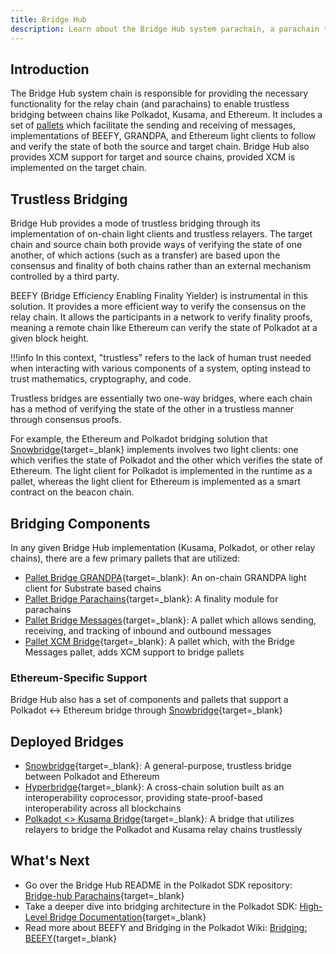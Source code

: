 ```yaml
---
title: Bridge Hub
description: Learn about the Bridge Hub system parachain, a parachain that facilitates the interactions from Polkadot to the rest of Web3.
---
```


## Introduction

The Bridge Hub system chain is responsible for providing the necessary functionality for the relay chain (and parachains) 
to enable trustless bridging between chains like Polkadot, Kusama, and Ethereum. It includes a set of [pallets](../../glossary.md#pallet) which facilitate the sending and receiving of messages, implementations of BEEFY, GRANDPA, and Ethereum light clients to follow and verify the state of both the source and target chain. Bridge Hub also provides XCM support for target and source chains, provided XCM is implemented on the target chain.

## Trustless Bridging

Bridge Hub provides a mode of trustless bridging through its implementation of on-chain light clients and trustless relayers. The target chain and source chain both provide ways of verifying the state of one another, of which actions (such as a transfer) are based upon the consensus and finality of both chains rather than an external mechanism controlled by a third party.

BEEFY (Bridge Efficiency Enabling Finality Yielder) is instrumental in this solution. It provides a more efficient way to verify the consensus on the relay chain. It allows the participants in a network to verify finality proofs, meaning a remote chain like Ethereum can verify the state of Polkadot at a given block height.

!!!info
    In this context, "trustless" refers to the lack of human trust needed when interacting with various components of a system, opting instead to trust mathematics, cryptography, and code.

Trustless bridges are essentially two one-way bridges, where each chain has a method of verifying the state of the other in a trustless manner through consensus proofs.

For example, the Ethereum and Polkadot bridging solution that [Snowbridge](https://docs.snowbridge.network/){target=_blank} implements involves two light clients: one which verifies the state of Polkadot and the other which verifies the state of Ethereum. The light client for Polkadot is implemented in the runtime as a pallet, whereas the light client for Ethereum is implemented as a smart contract on the beacon chain.

## Bridging Components

In any given Bridge Hub implementation (Kusama, Polkadot, or other relay chains), there are a few primary pallets that are utilized:

- [Pallet Bridge GRANDPA](https://paritytech.github.io/polkadot-sdk/master/pallet_bridge_grandpa/index.html){target=_blank}: An on-chain GRANDPA light client for Substrate based chains
- [Pallet Bridge Parachains](https://paritytech.github.io/polkadot-sdk/master/pallet_bridge_parachains/index.html){target=_blank}: A finality module for parachains
- [Pallet Bridge Messages](https://paritytech.github.io/polkadot-sdk/master/pallet_bridge_grandpa/index.html){target=_blank}: A pallet which allows sending, receiving, and tracking of inbound and outbound messages 
- [Pallet XCM Bridge](https://paritytech.github.io/polkadot-sdk/master/pallet_xcm_bridge_hub/index.html){target=_blank}: A pallet which, with the Bridge Messages pallet, adds XCM support to bridge pallets

### Ethereum-Specific Support

Bridge Hub also has a set of components and pallets that support a Polkadot <-> Ethereum bridge through [Snowbridge](https://github.com/Snowfork/snowbridge){target=_blank}

## Deployed Bridges

- [Snowbridge](https://wiki.polkadot.network/docs/learn-snowbridge){target=_blank}: A general-purpose, trustless bridge between Polkadot and Ethereum
- [Hyperbridge](https://wiki.polkadot.network/docs/learn-hyperbridge){target=_blank}: A cross-chain solution built as an interoperability coprocessor, providing state-proof-based interoperability across all blockchains
- [Polkadot <> Kusama Bridge](https://wiki.polkadot.network/docs/learn-dot-ksm-bridge){target=_blank}: A bridge that utilizes relayers to bridge the Polkadot and Kusama relay chains trustlessly

## What's Next

- Go over the Bridge Hub README in the Polkadot SDK repository: [Bridge-hub Parachains](https://github.com/paritytech/polkadot-sdk/blob/master/cumulus/parachains/runtimes/bridge-hubs/README.md){target=_blank}
- Take a deeper dive into bridging architecture in the Polkadot SDK: [High-Level Bridge Documentation](https://github.com/paritytech/polkadot-sdk/blob/master/bridges/docs/high-level-overview.md){target=_blank}
- Read more about BEEFY and Bridging in the Polkadot Wiki: [Bridging: BEEFY](https://wiki.polkadot.network/docs/learn-consensus#bridging-beefy){target=_blank}
